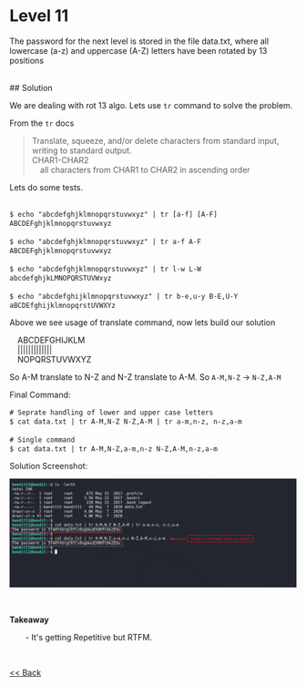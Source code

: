 # Level 11
The password for the next level is stored in the file data.txt, where all lowercase (a-z) and uppercase (A-Z) letters have been rotated by 13 positions

<br/>
## Solution

We are dealing with rot 13 algo. Lets use `tr` command to solve the problem. 

From the `tr` docs
> Translate, squeeze, and/or delete characters from standard input, writing to standard output.<br/>
> CHAR1-CHAR2<br/>
>   all characters from CHAR1 to CHAR2 in ascending order

Lets do some tests.

```shell
                           
$ echo "abcdefghjklmnopqrstuvwxyz" | tr [a-f] [A-F]
ABCDEFghjklmnopqrstuvwxyz
  
$ echo "abcdefghjklmnopqrstuvwxyz" | tr a-f A-F 
ABCDEFghjklmnopqrstuvwxyz
    
$ echo "abcdefghjklmnopqrstuvwxyz" | tr l-w L-W
abcdefghjkLMNOPQRSTUVWxyz

$ echo "abcdefghijklmnopqrstuvwxyz" | tr b-e,u-y B-E,U-Y
aBCDEfghijklmnopqrstUVWXYz

```

Above we see usage of translate command, now lets build our solution

  ABCDEFGHIJKLM<br/>
  |||||||||||||<br/>
  NOPQRSTUVWXYZ<br/>
  
So A-M translate to N-Z and N-Z translate to A-M. So `A-M,N-Z` -> `N-Z,A-M` 

Final Command:
```shell
# Seprate handling of lower and upper case letters
$ cat data.txt | tr A-M,N-Z N-Z,A-M | tr a-m,n-z, n-z,a-m

# Single command
$ cat data.txt | tr A-M,N-Z,a-m,n-z N-Z,A-M,n-z,a-m
```

Solution Screenshot:

![Level 11 Image](./images/Level11.png)

<br/>

<span id=green>**Takeaway**</span><br/>

  - It's getting Repetitive but RTFM.<br/>

<br/>

[<< Back](https://grey-fish.github.io/Bandit/index.html)
